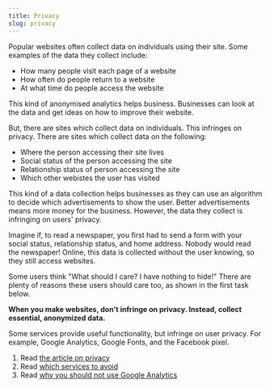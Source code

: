```yaml
---
title: Privacy
slug: privacy
---
```


Popular websites often collect data on individuals using their site. Some
examples of the data they collect include:

* How many people visit each page of a website
* How often do people return to a website
* At what time do people access the website

This kind of anonymised analytics helps business. Businesses can look at the
data and get ideas on how to improve their website.

But, there are sites which collect data on individuals. This infringes on
privacy. There are sites which collect data on the following:

* Where the person accessing their site lives
* Social status of the person accessing the site
* Relationship status of person accessing the site
* Which other webistes the user has visited

This kind of a data collection helps businesses as they can use an algorithm to
decide which advertisements to show the user. Better advertisements means more
money for the business. However, the data they collect is infringing on users'
privacy.

Imagine if, to read a newspaper, you first had to send a form with your social
status, relationship status, and home address. Nobody would read the newspaper!
Online, this data is collected without the user knowing, so they still access
websites.

Some users think "What should I care? I have nothing to hide!" There are plenty
of reasons these users should care too, as shown in the first task below.

**When you make websites, don't infringe on privacy. Instead, collect essential,
anonymized data.**

Some services provide useful functionality, but infringe on user privacy. For
example, Google Analytics, Google Fonts, and the Facebook pixel.

1. Read [the article on privacy][privacy-article]
2. Read [which services to avoid][services-to-avoid]
3. Read [why you should not use Google Analytics][remove-google-analytics]

[privacy-article]: https://medium.com/@FabioAEsteves/i-have-nothing-to-hide-why-should-i-care-about-my-privacy-f488281b8f1d
[services-to-avoid]: https://markosaric.com/degoogleify/
[remove-google-analytics]: https://plausible.io/blog/remove-google-analytics

